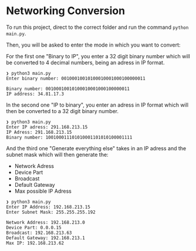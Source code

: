 # Networking Conversion

To run this project, direct to the correct folder and run the command `python main.py`.

Then, you will be asked to enter the mode in which you want to convert:

For the first one "Binary to IP", you enter a 32 digit binary number which will be converted to 4 decimal numbers, being an adress in IP format.

```
❯ python3 main.py
Enter binary number: 00100010010100010001000100000011

Binary number: 00100010010100010001000100000011 
IP address: 34.81.17.3
```

In the second one "IP to binary", you enter an adress in IP format which will then be converted to a 32 digit binary number.

```
❯ python3 main.py
Enter IP adress: 291.168.213.15
IP Adress: 291.168.213.15
Binary number: 100100011101010001101010100001111
```

And the third one "Generate everything else" takes in an IP adress and the subnet mask which will then generate the:

- Network Adress
- Device Part
- Broadcast
- Default Gateway
- Max possible IP Adress

```
❯ python3 main.py
Enter IP Address: 192.168.213.15
Enter Subnet Mask: 255.255.255.192

Network Address: 192.168.213.0
Device Part: 0.0.0.15
Broadcast: 192.168.213.63
Default Gateway: 192.168.213.1
Max IP: 192.168.213.62
```
